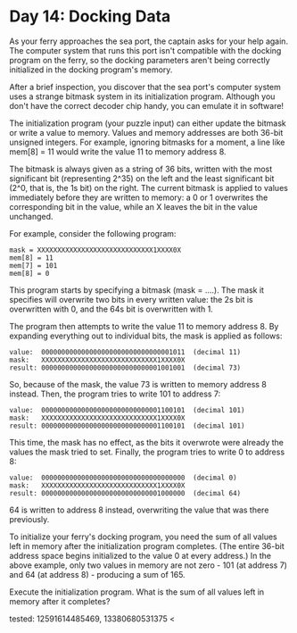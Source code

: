 # Day 14: Docking Data 

As your ferry approaches the sea port, the captain asks for your help again. The computer system that runs this port isn't compatible with the docking program on the ferry, so the docking parameters aren't being correctly initialized in the docking program's memory.

After a brief inspection, you discover that the sea port's computer system uses a strange bitmask system in its initialization program. Although you don't have the correct decoder chip handy, you can emulate it in software!

The initialization program (your puzzle input) can either update the bitmask or write a value to memory. Values and memory addresses are both 36-bit unsigned integers. For example, ignoring bitmasks for a moment, a line like mem[8] = 11 would write the value 11 to memory address 8.

The bitmask is always given as a string of 36 bits, written with the most significant bit (representing 2^35) on the left and the least significant bit (2^0, that is, the 1s bit) on the right. The current bitmask is applied to values immediately before they are written to memory: a 0 or 1 overwrites the corresponding bit in the value, while an X leaves the bit in the value unchanged.

For example, consider the following program:
  ```
  mask = XXXXXXXXXXXXXXXXXXXXXXXXXXXXX1XXXX0X
  mem[8] = 11
  mem[7] = 101
  mem[8] = 0
  ```
This program starts by specifying a bitmask (mask = ....). The mask it specifies will overwrite two bits in every written value: the 2s bit is overwritten with 0, and the 64s bit is overwritten with 1.

The program then attempts to write the value 11 to memory address 8. By expanding everything out to individual bits, the mask is applied as follows:
  ```
  value:  000000000000000000000000000000001011  (decimal 11)
  mask:   XXXXXXXXXXXXXXXXXXXXXXXXXXXXX1XXXX0X
  result: 000000000000000000000000000001001001  (decimal 73)
  ```
So, because of the mask, the value 73 is written to memory address 8 instead. Then, the program tries to write 101 to address 7:
  ```
  value:  000000000000000000000000000001100101  (decimal 101)
  mask:   XXXXXXXXXXXXXXXXXXXXXXXXXXXXX1XXXX0X
  result: 000000000000000000000000000001100101  (decimal 101)
  ```
This time, the mask has no effect, as the bits it overwrote were already the values the mask tried to set. Finally, the program tries to write 0 to address 8:
  ```
  value:  000000000000000000000000000000000000  (decimal 0)
  mask:   XXXXXXXXXXXXXXXXXXXXXXXXXXXXX1XXXX0X
  result: 000000000000000000000000000001000000  (decimal 64)
  ```
64 is written to address 8 instead, overwriting the value that was there previously.

To initialize your ferry's docking program, you need the sum of all values left in memory after the initialization program completes. (The entire 36-bit address space begins initialized to the value 0 at every address.) In the above example, only two values in memory are not zero - 101 (at address 7) and 64 (at address 8) - producing a sum of 165.

Execute the initialization program. What is the sum of all values left in memory after it completes?
 
tested: 12591614485469, 13380680531375 <